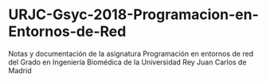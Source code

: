 # URJC-Gsyc-2018-Programacion-en-Entornos-de-Red
Notas y documentación de la asignatura Programación en entornos de red del Grado en Ingeniería Biomédica de la Universidad Rey Juan Carlos de Madrid 

